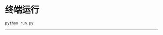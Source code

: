 # 终端运行

```shell
python run.py
```
********************************************************************************************************************************************